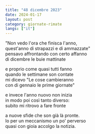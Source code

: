 ```yaml
---
title: "48 dicembre 2023"
date: 2024-01-17
layout: post
category: giornate-rimate
langs: ["it"]
---
```


"Non vedo l'ora che finisca l'anno,<br>
quest'anno di strapazzi e di ammazzate"<br>
pensavo affrontando con certo affanno<br>
di dicembre le buie mattinate

e proprio come quasi tutti fanno<br>
quando le settimane son contate<br>
mi dicevo "Le cose cambieranno<br>
con di gennaio le prime giornate"

e invece l'anno nuovo non inizia<br>
in modo poi così tanto diverso:<br>
subito mi ritrovo a fare fronte

a nuove sfide che son già là pronte.<br>
Io per un meccanismo un po' perverso<br>
quasi con gioia accolgo la notizia.